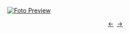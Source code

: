 [![Foto Preview](preview/n800.avif)](https://20essentials.github.io/project-000-800)

<div align="center" style="display: flex; justify-content: center;">
  <a  href="https://github.com/20essentials/project-000-800" target="_blank">&#8592;</a>
  &nbsp;&nbsp;
  <a  href="https://github.com/20essentials/project-000-800" target="_blank">&#8594;</a>
</div>
